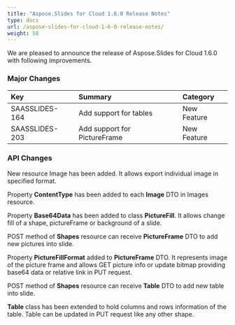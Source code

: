 ```yaml
---
title: "Aspose.Slides for Cloud 1.6.0 Release Notes"
type: docs
url: /aspose-slides-for-cloud-1-6-0-release-notes/
weight: 50
---
```


We are pleased to announce the release of Aspose.Slides for Cloud 1.6.0 with following improvements.
### **Major Changes**

|**Key** |**Summary** |**Category** |
| :- | :- | :- |
|SAASSLIDES-164 |Add support for tables |New Feature |
|SAASSLIDES-203 |Add support for PictureFrame |New Feature |
### **API Changes**

New resource Image has been added. It allows export individual image in specified format.

Property **ContentType** has been added to each **Image** DTO in Images resource.

Property **Base64Data** has been added to class **PictureFill**. It allows change fill of a shape, pictureFrame or background of a slide.

POST method of **Shapes** resource can receive **PictureFrame** DTO to add new pictures into slide.

Property **PictureFillFormat** added to **PictureFrame** DTO. It represents image of the picture frame and allows GET picture info or update bitmap providing base64 data or relative link in PUT request.

POST method of **Shapes** resource can receive **Table** DTO to add new table into slide.

**Table** class has been extended to hold columns and rows information of the table. Table can be updated in PUT request like any other shape.


